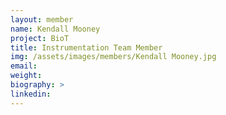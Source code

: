 ```yaml
---
layout: member
name: Kendall Mooney
project: BioT
title: Instrumentation Team Member
img: /assets/images/members/Kendall Mooney.jpg
email:
weight: 
biography: >
linkedin:
---
```

